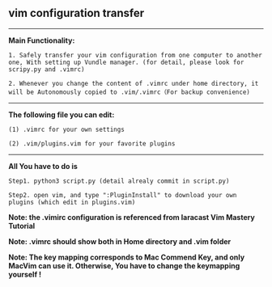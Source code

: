 ## vim configuration transfer
---

**Main Functionality:**

`1. Safely transfer your vim configuration from one computer to another one, With setting up Vundle manager.
   (for detail, please look for scripy.py and .vimrc)`

`2. Whenever you change the content of .vimrc under home directory, it will be Autonomously copied to .vim/.vimrc（For backup convenience)`

---
**The following file you can edit:**

`(1) .vimrc for your own settings`

`(2) .vim/plugins.vim for your favorite plugins`

---
**All You have to do is**

`Step1. python3 script.py (detail alrealy commit in script.py)`

`Step2. open vim, and type ":PluginInstall" to download your own plugins (which edit in plugins.vim)`



**Note: the .vimirc configuration is referenced from laracast Vim Mastery Tutorial**

**Note: .vimrc should show both in Home directory and .vim folder**

**Note: The key mapping corresponds to Mac Commend Key, and only MacVim can use it. Otherwise, You have to change the keymapping yourself !**

